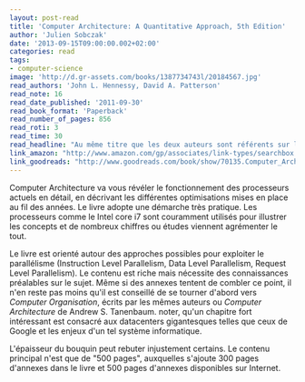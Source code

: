 ```yaml
---
layout: post-read
title: 'Computer Architecture: A Quantitative Approach, 5th Edition'
author: 'Julien Sobczak'
date: '2013-09-15T09:00:00.002+02:00'
categories: read
tags:
- computer-science
image: 'http://d.gr-assets.com/books/1387734743l/20184567.jpg'
read_authors: 'John L. Hennessy, David A. Patterson'
read_note: 16
read_date_published: '2011-09-30'
read_book_format: 'Paperback'
read_number_of_pages: 856
read_roti: 3
read_time: 30
read_headline: "Au même titre que les deux auteurs sont référents sur le sujet, Computer Architecture: Quantitative Approach constitue également un livre référence mais non introductif."
link_amazon: "http://www.amazon.com/gp/associates/link-types/searchbox.html/"
link_goodreads: "http://www.goodreads.com/book/show/70135.Computer_Architecture"
---
```



Computer Architecture va vous révéler le fonctionnement des processeurs actuels en détail, en décrivant les différentes optimisations mises en place au fil des années. Le livre adopte une démarche très pratique. Les processeurs comme le Intel core i7 sont couramment utilisés pour illustrer les concepts et de nombreux chiffres ou études viennent agrémenter le tout.

Le livre est orienté autour des approches possibles pour exploiter le parallélisme (Instruction Level Parallelism, Data Level Parallelism, Request Level Parallelism). Le contenu est riche mais nécessite des connaissances préalables sur le sujet. Même si des annexes tentent de combler ce point, il n'en reste pas moins qu'il est conseillé de se tourner d'abord vers *Computer Organisation*, écrits par les mêmes auteurs ou *Computer Architecture* de Andrew S. Tanenbaum. noter, qu'un chapitre fort intéressant est consacré aux datacenters gigantesques telles que ceux de Google et les enjeux d'un tel système informatique.

L'épaisseur du bouquin peut rebuter injustement certains. Le contenu principal n'est que de "500 pages", auxquelles s'ajoute 300 pages d'annexes dans le livre et 500 pages d'annexes disponibles sur Internet.

